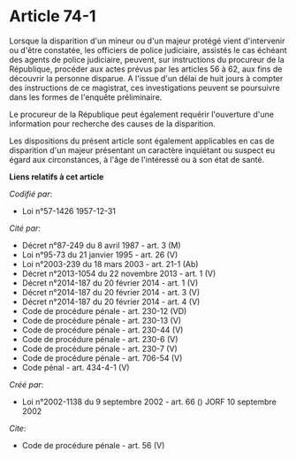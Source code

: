 # Article 74-1

Lorsque la disparition d'un mineur ou d'un majeur protégé vient d'intervenir ou d'être constatée, les officiers de police
judiciaire, assistés le cas échéant des agents de police judiciaire, peuvent, sur instructions du procureur de la République,
procéder aux actes prévus par les articles 56 à 62, aux fins de découvrir la personne disparue. A l'issue d'un délai de huit
jours à compter des instructions de ce magistrat, ces investigations peuvent se poursuivre dans les formes de l'enquête
préliminaire. 

Le procureur de la République peut également requérir l'ouverture d'une information pour recherche des causes de la
disparition. 

Les dispositions du présent article sont également applicables en cas de disparition d'un majeur présentant un caractère
inquiétant ou suspect eu égard aux circonstances, à l'âge de l'intéressé ou à son état de santé.

**Liens relatifs à cet article**

_Codifié par_:

  - Loi n°57-1426 1957-12-31

_Cité par_:

  - Décret n°87-249 du 8 avril 1987 - art. 3 (M)
  - Loi n°95-73 du 21 janvier 1995 - art. 26 (V)
  - Loi n°2003-239 du 18 mars 2003 - art. 21-1 (Ab)
  - Décret n°2013-1054 du 22 novembre 2013 - art. 1 (V)
  - Décret n°2014-187 du 20 février 2014 - art. 1 (V)
  - Décret n°2014-187 du 20 février 2014 - art. 3 (V)
  - Décret n°2014-187 du 20 février 2014 - art. 4 (V)
  - Code de procédure pénale - art. 230-12 (VD)
  - Code de procédure pénale - art. 230-13 (V)
  - Code de procédure pénale - art. 230-44 (V)
  - Code de procédure pénale - art. 230-6 (V)
  - Code de procédure pénale - art. 230-7 (V)
  - Code de procédure pénale - art. 706-54 (V)
  - Code pénal - art. 434-4-1 (V)

_Créé par_:

  - Loi n°2002-1138 du 9 septembre 2002 - art. 66 () JORF 10 septembre 2002

_Cite_:

  - Code de procédure pénale - art. 56 (V)

